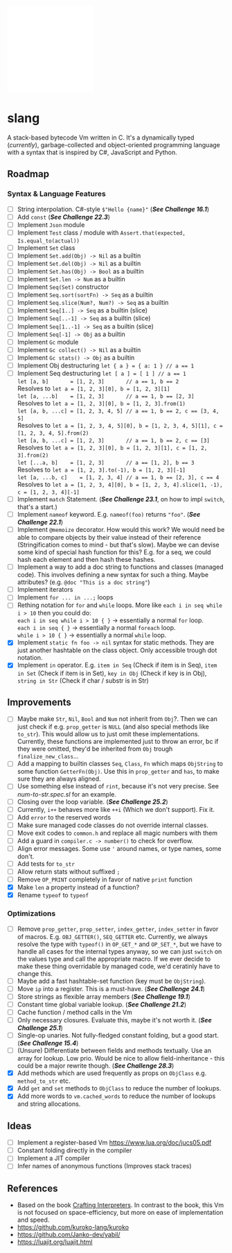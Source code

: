 <img src="./doc/slang-dark.png" width="200">

# slang

A stack-based bytecode Vm written in C. It's a dynamically typed (_currently_), garbage-collected and object-oriented programming language with a syntax that is inspired by C#, JavaScript and Python.

## Roadmap

### Syntax & Language Features

- [ ] String interpolation. C#-style `$"Hello {name}"` (**_See Challenge 16.1_**)
- [ ] Add `const` (**_See Challenge 22.3_**)
- [ ] Implement `Json` module
- [ ] Implement `Test` class / module with `Assert.that(expected, Is.equal_to(actual))`
- [ ] Implement `Set` class
- [ ] Implement `Set.add(Obj) -> Nil` as a builtin
- [ ] Implement `Set.del(Obj) -> Nil` as a builtin
- [ ] Implement `Set.has(Obj) -> Bool` as a builtin
- [ ] Implement `Set.len -> Num` as a builtin
- [ ] Implement `Seq(Set)` constructor
- [ ] Implement `Seq.sort(sortFn) -> Seq` as a builtin
- [ ] Implement `Seq.slice(Num?, Num?) -> Seq` as a builtin
- [ ] Implement `Seq[1..] -> Seq` as a builtin (slice)
- [ ] Implement `Seq[..-1] -> Seq` as a builtin (slice)
- [ ] Implement `Seq[1..-1] -> Seq` as a builtin (slice)
- [ ] Implement `Seq[-1] -> Obj` as a builtin
- [ ] Implement `Gc` module
- [ ] Implement `Gc collect() -> Nil` as a builtin
- [ ] Implement `Gc stats() -> Obj` as a builtin
- [ ] Implement Obj destructuring `let { a } = { a: 1 } // a == 1`
- [ ] Implement Seq destructuring `let [ a ] = [ 1 ] // a == 1`
      <br> `let [a, b]       = [1, 2, 3]       // a == 1, b == 2`
      <br> Resolves to `let a = [1, 2, 3][0], b = [1, 2, 3][1]`
      <br> `let [a, ...b]    = [1, 2, 3]       // a == 1, b == [2, 3]`
      <br> Resolves to `let a = [1, 2, 3][0], b = [1, 2, 3].from(1)`
      <br> `let [a, b, ...c] = [1, 2, 3, 4, 5] // a == 1, b == 2, c == [3, 4, 5]`
      <br> Resolves to `let a = [1, 2, 3, 4, 5][0], b = [1, 2, 3, 4, 5][1], c = [1, 2, 3, 4, 5].from(2)`
      <br> `let [a, b, ...c] = [1, 2, 3]       // a == 1, b == 2, c == [3]`
      <br> Resolves to `let a = [1, 2, 3][0], b = [1, 2, 3][1], c = [1, 2, 3].from(2)`
      <br> `let [...a, b]    = [1, 2, 3]       // a == [1, 2], b == 3`
      <br> Resolves to `let a = [1, 2, 3].to(-1), b = [1, 2, 3][-1]`
      <br> `let [a, ...b, c]    = [1, 2, 3, 4] // a == 1, b == [2, 3], c == 4`
      <br> Resolves to `let a = [1, 2, 3, 4][0], b = [1, 2, 3, 4].slice(1, -1), c = [1, 2, 3, 4][-1]`
- [ ] Implement `match` Statement. (**_See Challenge 23.1_**, on how to impl `switch`, that's a start.)
- [ ] Implement `nameof` keyword. E.g. `nameof(foo)` returns `"foo"`. (**_See Challenge 22.1_**)
- [ ] Implement `@memoize` decorator. How would this work? We would need be able to compare objects by their value instead of their reference (Stringification comes to mind - but that's slow). Maybe we can devise some kind of special hash function for this? E.g. for a seq, we could hash each element and then hash these hashes.
- [ ] Implement a way to add a doc string to functions and classes (managed code). This involves defining a new syntax for such a thing. Maybe attributes? (e.g. `@doc "This is a doc string"`)
- [ ] Implement iterators
- [ ] Implement `for ... in ...;` loops
- [ ] Rething notation for `for` and `while` loops. More like `each i in seq while i > 10` then you could do:
      <br>`each i in seq while i > 10 { }` -> essentially a normal `for` loop.
      <br>`each i in seq { }` -> essentially a normal `foreach` loop.
      <br>`while i > 10 { }` -> essentially a normal `while` loop.
- [x] Implement `static fn foo -> nil` syntax for static methods. They are just another hashtable on the class object. Only accessible trough dot notation.
- [x] Implement `in` operator. E.g. `item in Seq` (Check if item is in Seq), `item in Set` (Check if item is in Set), `key in Obj` (Check if key is in Obj), `string in Str` (Check if char / substr is in Str)

## Improvements

- [ ] Maybe make `Str`, `Nil`, `Bool` and `Num` not inherit from `Obj`?. Then we can just check if e.g. `prop_getter` is `NULL` (and also special methods like `to_str`). This would allow us to just omit these implementations. Currently, these functions are implemented just to throw an error, bc if they were omitted, they'd be inherited from `Obj` trough `finalize_new_class`...
- [ ] Add a mapping to builtin classes `Seq`, `Class`, `Fn` which maps `ObjString` to some function `GetterFn(Obj)`. Use this in `prop_getter` and `has`, to make sure they are always aligned.
- [ ] Use something else instead of `rint`, because it's not very precise. See _num-to-str.spec.sl_ for an example.
- [ ] Closing over the loop variable. (**_See Challenge 25.2_**)
- [ ] Currently, `i++` behaves more like `++i` (Which we don't support). Fix it.
- [ ] Add `error` to the reserved words
- [ ] Make sure managed code classes do not override internal classes.
- [ ] Move exit codes to `common.h` and replace all magic numbers with them
- [ ] Add a guard in `compiler.c -> number()` to check for overflow.
- [ ] Align error messages. Some use `'` around names, or type names, some don't.
- [ ] Add tests for `to_str`
- [ ] Allow return stats without suffixed `;`
- [ ] Remove `OP_PRINT` completely in favor of native `print` function
- [x] Make `len` a property instead of a function?
- [x] Rename `typeof` to `typeof`

### Optimizations

- [ ] Remove `prop_getter`, `prop_setter`, `index_getter`, `index_setter` in favor of macros. E.g. `OBJ_GETTER()`, `SEQ_GETTER` etc. Currently, we always resolve the type with `typeof()` in `OP_GET_*` and `OP_SET_*`, but we have to handle all cases for the internal types anyway, so we can just `switch` on the values type and call the appropriate macro. If we ever decide to make these thing overridable by managed code, we'd ceratinly have to change this.
- [ ] Maybe add a fast hashtable-set function (key must be `ObjString`).
- [ ] Move `ip` into a register. This is a must-have. (**_See Challenge 24.1_**)
- [ ] Store strings as flexible array members (**_See Challenge 19.1_**)
- [ ] Constant time global variable lookup. (**_See Challenge 21.2_**)
- [ ] Cache function / method calls in the Vm
- [ ] Only necessary closures. Evaluate this, maybe it's not worth it. (**_See Challenge 25.1_**)
- [ ] Single-op unaries. Not fully-fledged constant folding, but a good start. (**_See Challenge 15.4_**)
- [ ] (Unsure) Differentiate between fields and methods textually. Use an array for lookup. Low prio. Would be nice to allow field-inheritance - this could be a major rewrite though. (**_See Challenge 28.3_**)
- [x] Add methods which are used frequently as props on `ObjClass` e.g. `method_to_str` etc.
- [x] Add `get` and `set` methods to `ObjClass` to reduce the number of lookups.
- [x] Add more words to `vm.cached_words` to reduce the number of lookups and string allocations.

## Ideas

- [ ] Implement a register-based Vm https://www.lua.org/doc/jucs05.pdf
- [ ] Constant folding directly in the compiler
- [ ] Implement a JIT compiler
- [ ] Infer names of anonymous functions (Improves stack traces)

## References

- Based on the book [Crafting Interpreters](https://craftinginterpreters.com/). In contrast to the book, this Vm is not focused on space-efficiency, but more on ease of implementation and speed.
- https://github.com/kuroko-lang/kuroko
- https://github.com/Janko-dev/yabil/
- https://luajit.org/luajit.html

```

```
